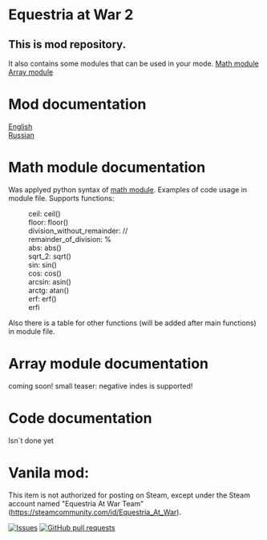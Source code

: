 # Equestria at War 2
<h2>This is mod repository.</h2>
It also contains some modules that can be used in your mode.
<a href="https://github.com/Pasha-2033/EaW-2/blob/master/common/mtth/math_operators.txt">Math module</a>
</br>
<a href="https://github.com/Pasha-2033/EaW-2/blob/master/common/scripted_effects/array_operators.txt">Array module</a>

# Mod documentation
[English](docs/English.md)
</br>
[Russian](docs/Russian.md)

# Math module documentation
Was applyed python syntax of <a href = "https://docs.python.org/3/library/math.html">math module</a>.
Examples of code usage in module file.
Supports functions:
<dl>
    <dd>ceil: ceil()</dd>
    <dd>floor: floor()</dd>
    <dd>division_without_remainder: //</dd>
    <dd>remainder_of_division: %</dd>
    <dd>abs: abs()</dd>
    <dd>sqrt_2: sqrt()</dd>
    <dd>sin: sin()</dd>
    <dd>cos: cos()</dd>
    <dd>arcsin: asin()</dd>
    <dd>arctg: atan()</dd>
    <dd>erf: erf()</dd>
    <dd>erfi</dd>
</dl>
Also there is a table for other functions (will be added after main functions) in module file.

# Array module documentation
coming soon!
small teaser: negative indes is supported!

# Code documentation
Isn`t done yet

# Vanila mod:
This item is not authorized for posting on Steam, except under the Steam account named "Equestria At War Team" (https://steamcommunity.com/id/Equestria_At_War).

<a href="https://github.com/Pasha-2033/EaW-2/issues"><img alt="Issues" src="https://img.shields.io/github/issues/Pasha-2033/EaW-2?color=0088ff"/></a>
<a href="https://github.com/Pasha-2033/EaW-2/pulls"><img alt="GitHub pull requests" src="https://img.shields.io/github/issues-pr/Pasha-2033/EaW-2?color=0088ff"/></a>
